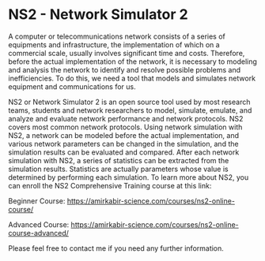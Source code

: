 # NS2 - Network Simulator 2
A computer or telecommunications network consists of a series of equipments and infrastructure, the implementation of which on a commercial scale, usually involves significant time and costs. Therefore, before the actual implementation of the network, it is necessary to modeling and analysis the network to identify and resolve possible problems and inefficiencies. To do this, we need a tool that models and simulates network equipment and communications for us.

NS2 or Network Simulator 2 is an open source tool used by most research teams, students and network researchers to model, simulate, emulate, and analyze and evaluate network performance and network protocols. NS2 covers most common network protocols. Using network simulation with NS2, a network can be modeled before the actual implementation, and various network parameters can be changed in the simulation, and the simulation results can be evaluated and compared. After each network simulation with NS2, a series of statistics can be extracted from the simulation results. Statistics are actually parameters whose value is determined by performing each simulation. To learn more about NS2, you can enroll the NS2 Comprehensive Training course at this link:

Beginner Course:
https://amirkabir-science.com/courses/ns2-online-course/

Advanced Course:
https://amirkabir-science.com/courses/ns2-online-course-advanced/

Please feel free to contact me if you need any further information.
